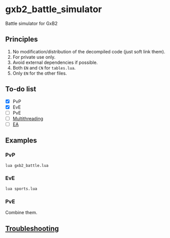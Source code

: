 # gxb2_battle_simulator
Battle simulator for GxB2

## Principles
 1. No modification/distribution of the decompiled code (just soft link them).
 1. For private use only.
 1. Avoid external dependencies if possible.
 1. Both `EN` and `CN` for `tables.lua`.
 1. Only `EN` for the other files.

## To-do list
- [x] PvP
- [x] EvE
- [ ] PvE
- [ ] [Multithreading](http://lualanes.github.io/lanes/)
- [ ] [EA](https://en.wikipedia.org/wiki/Evolutionary_algorithm)

## Examples
### PvP
`lua gxb2_battle.lua`

### EvE
`lua sports.lua`

### PvE
Combine them.

## [Troubleshooting](https://en.wikipedia.org/wiki/Do_it_yourself)
